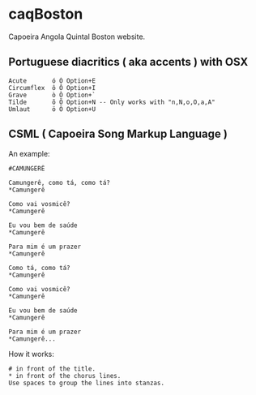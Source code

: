 # caqBoston
Capoeira Angola Quintal Boston website.

## Portuguese diacritics ( aka accents ) with OSX
	Acute		ó Ó	Option+E  
	Circumflex	ô Ô	Option+I  
	Grave		ò Ò	Option+`  
	Tilde		õ Õ	Option+N -- Only works with "n,N,o,O,a,A"
	Umlaut		ö Ö	Option+U 

## CSML ( Capoeira Song Markup Language )
An example:

	#CAMUNGERÊ
	
	Camungerê, como tá, como tá?
	*Camungerê
	
	Como vai vosmicê?
	*Camungerê
	
	Eu vou bem de saúde 
	*Camungerê
	
	Para mim é um prazer
	*Camungerê
	
	Como tá, como tá?
	*Camungerê
	
	Como vai vosmicê? 
	*Camungerê
	
	Eu vou bem de saúde
	*Camungerê
	
	Para mim é um prazer 
	*Camungerê...

How it works:

	# in front of the title.
	* in front of the chorus lines.
	Use spaces to group the lines into stanzas.
